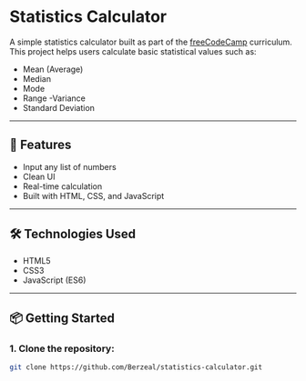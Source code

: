 #  Statistics Calculator

A simple statistics calculator built as part of the [freeCodeCamp](https://www.freecodecamp.org/) curriculum. This project helps users calculate basic statistical values such as:

- Mean (Average)
- Median
- Mode
- Range
-Variance
- Standard Deviation 

---

## 🚀 Features

- Input any list of numbers
- Clean UI 
- Real-time calculation 
- Built with HTML, CSS, and JavaScript

---

## 🛠️ Technologies Used

- HTML5
- CSS3
- JavaScript (ES6)

---

## 📦 Getting Started

### 1. Clone the repository:
```bash
git clone https://github.com/Berzeal/statistics-calculator.git
